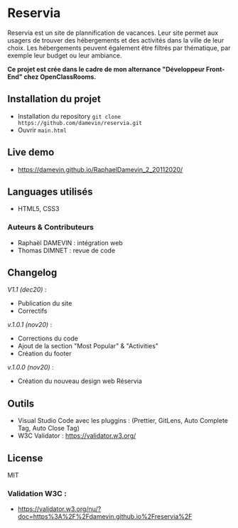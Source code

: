 # Reservia


Reservia est un site de plannification de vacances. Leur site permet aux usagers de trouver des hébergements et des activités dans la ville de leur choix. Les hébergements peuvent également être filtrés par thématique, par exemple leur budget ou leur ambiance.

**Ce projet est crée dans le cadre de mon alternance "Développeur Front-End" chez OpenClassRooms.**

## Installation du projet

- Installation du repository ``git clone https://github.com/damevin/reservia.git``
- Ouvrir ``main.html``

## Live demo 

- https://damevin.github.io/RaphaelDamevin_2_20112020/

## Languages utilisés 

- HTML5, CSS3

### Auteurs & Contributeurs
- Raphaël DAMEVIN : intégration web
- Thomas DIMNET : revue de code

## Changelog
*V1.1 (dec20)* :
- Publication du site
- Correctifs 

*v.1.0.1 (nov20)* : 
- Corrections du code
- Ajout de la section "Most Popular" & "Activities"
- Création du footer

*v.1.0.0 (nov20)* : 
- Création du nouveau design web Réservia

## Outils 
- Visual Studio Code avec les pluggins : (Prettier, GitLens, Auto Complete Tag, Auto Close Tag)
- W3C Validator : https://validator.w3.org/

## License 
MIT

### Validation W3C :
- https://validator.w3.org/nu/?doc=https%3A%2F%2Fdamevin.github.io%2Freservia%2F
